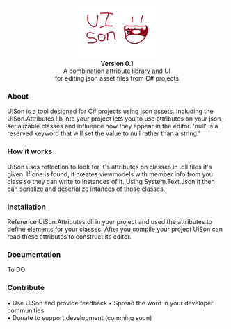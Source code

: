 <p align="center">
	<img src="https://raw.githubusercontent.com/knackname/UiSon/main/UiSon/Images/logo.png" alt="UiSon" width="180" /><br>
	<b>Version 0.1</b><br>
	A combination attribute library and UI</br>
  for editing json asset files from C# projects
</p>

### About

UiSon is a tool designed for C# projects using json assets. Including the UiSon.Attributes lib into your project lets you to use attributes on your json-serializable classes and influence how they appear in the editor. 'null' is a reserved keyword that will set the value to null rather than a string."

### How it works

UiSon uses reflection to look for it's attributes on classes in .dll files it's given. If one is found, it creates viewmodels with member info from you class so they can write to instances of it. Using System.Text.Json it then can serialize and deserialize intances of those classes.

### Installation

Reference UiSon.Attributes.dll in your project and used the attributes to define elements for your classes. After you compile your project UiSon can read these attributes to construct its editor.

### Documentation

To DO

### Contribute

• Use UiSon and provide feedback 
• Spread the word in your developer communities  
• Donate to support development (comming soon)
